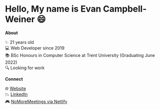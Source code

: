 Hello, My name is Evan Campbell-Weiner 😄
================

**About**  

✨ 21 years old  
💻 Web Developer since 2019  
📚 BSc Honours in Computer Science at Trent University (Graduating June 2022)  
🔍 Looking for work

**Connect**  

🌐 [Website](http://evancampbellweiner.com)  
📉 [LinkedIn](https://www.linkedin.com/in/evancampbellweiner/)  
🎮 [NoMoreMeetings via Netlify](https://gallant-poitras-d4d4d2.netlify.app/)
